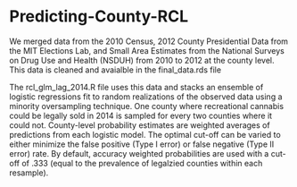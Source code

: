 # Predicting-County-RCL
We merged data from the 2010 Census, 2012 County Presidential Data from the MIT Elections Lab, 
and Small Area Estimates from the National Surveys on Drug Use and Health (NSDUH) from 2010 to 2012 at the county level. 
This data is cleaned and avaialble in the final_data.rds file

The rcl_glm_lag_2014.R file uses this data and stacks an ensemble of logistic regressions fit to random realizations of 
the observed data using a minority oversampling technique. One county where recreational cannabis could be legally sold in 2014 is
sampled for every two counties where it could not. County-level probability estimates are weighted averages of predictions from each logistic model. 
The optimal cut-off can be varied to either minimize the false positive (Type I error) or false negative (Type II error) rate. By default,
accuracy weighted probabilities are used with a cut-off of .333 (equal to the prevalence of legalzied counties within each resample).
